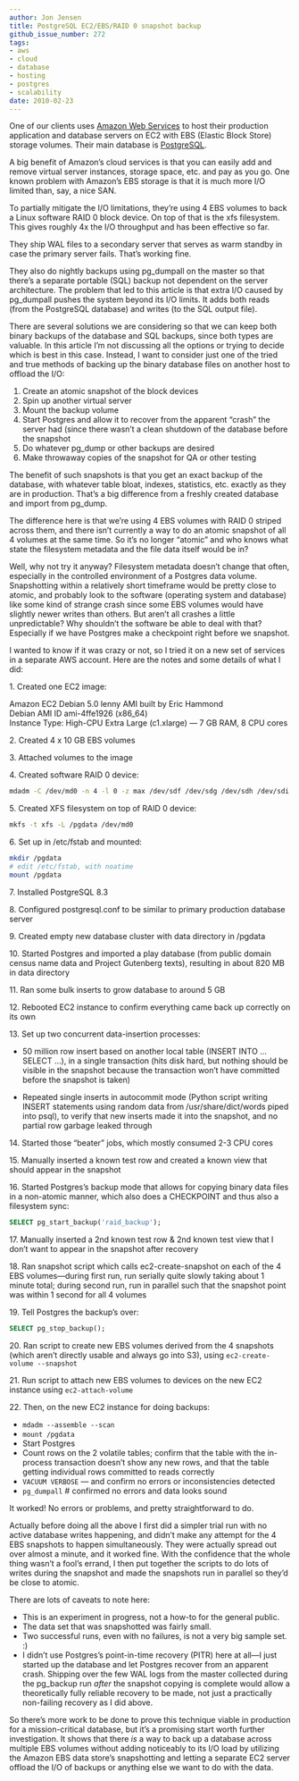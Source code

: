 ```yaml
---
author: Jon Jensen
title: PostgreSQL EC2/EBS/RAID 0 snapshot backup
github_issue_number: 272
tags:
- aws
- cloud
- database
- hosting
- postgres
- scalability
date: 2010-02-23
---
```


One of our clients uses [Amazon Web Services](https://aws.amazon.com/) to host their production application and database servers on EC2 with EBS (Elastic Block Store) storage volumes. Their main database is [PostgreSQL](/technology/postgresql).

A big benefit of Amazon’s cloud services is that you can easily add and remove virtual server instances, storage space, etc. and pay as you go. One known problem with Amazon’s EBS storage is that it is much more I/O limited than, say, a nice SAN.

To partially mitigate the I/O limitations, they’re using 4 EBS volumes to back a Linux software RAID 0 block device. On top of that is the xfs filesystem. This gives roughly 4x the I/O throughput and has been effective so far.

They ship WAL files to a secondary server that serves as warm standby in case the primary server fails. That’s working fine.

They also do nightly backups using pg_dumpall on the master so that there’s a separate portable (SQL) backup not dependent on the server architecture. The problem that led to this article is that extra I/O caused by pg_dumpall pushes the system beyond its I/O limits. It adds both reads (from the PostgreSQL database) and writes (to the SQL output file).

There are several solutions we are considering so that we can keep both binary backups of the database and SQL backups, since both types are valuable. In this article I’m not discussing all the options or trying to decide which is best in this case. Instead, I want to consider just one of the tried and true methods of backing up the binary database files on another host to offload the I/O:

1. Create an atomic snapshot of the block devices
1. Spin up another virtual server
1. Mount the backup volume
1. Start Postgres and allow it to recover from the apparent “crash” the server had (since there wasn’t a clean shutdown of the database before the snapshot
1. Do whatever pg_dump or other backups are desired
1. Make throwaway copies of the snapshot for QA or other testing

The benefit of such snapshots is that you get an exact backup of the database, with whatever table bloat, indexes, statistics, etc. exactly as they are in production. That’s a big difference from a freshly created database and import from pg_dump.

The difference here is that we’re using 4 EBS volumes with RAID 0 striped across them, and there isn’t currently a way to do an atomic snapshot of all 4 volumes at the same time. So it’s no longer “atomic” and who knows what state the filesystem metadata and the file data itself would be in?

Well, why not try it anyway? Filesystem metadata doesn’t change that often, especially in the controlled environment of a Postgres data volume. Snapshotting within a relatively short timeframe would be pretty close to atomic, and probably look to the software (operating system and database) like some kind of strange crash since some EBS volumes would have slightly newer writes than others. But aren’t all crashes a little unpredictable? Why shouldn’t the software be able to deal with that? Especially if we have Postgres make a checkpoint right before we snapshot.

I wanted to know if it was crazy or not, so I tried it on a new set of services in a separate AWS account. Here are the notes and some details of what I did:

1\. Created one EC2 image:

Amazon EC2 Debian 5.0 lenny AMI built by Eric Hammond<br>
Debian AMI ID ami-4ffe1926 (x86_64)<br>
Instance Type: High-CPU Extra Large (c1.xlarge) — 7 GB RAM, 8 CPU cores

2\. Created 4 x 10 GB EBS volumes

3\. Attached volumes to the image

4\. Created software RAID 0 device:

```bash
mdadm -C /dev/md0 -n 4 -l 0 -z max /dev/sdf /dev/sdg /dev/sdh /dev/sdi
```

5\. Created XFS filesystem on top of RAID 0 device:

```bash
mkfs -t xfs -L /pgdata /dev/md0
```

6\. Set up in /etc/fstab and mounted:

```bash
mkdir /pgdata
# edit /etc/fstab, with noatime
mount /pgdata
```

7\. Installed PostgreSQL 8.3

8\. Configured postgresql.conf to be similar to primary production database server

9\. Created empty new database cluster with data directory in /pgdata

10\. Started Postgres and imported a play database (from public domain census name data and Project Gutenberg texts), resulting in about 820 MB in data directory

11\. Ran some bulk inserts to grow database to around 5 GB

12\. Rebooted EC2 instance to confirm everything came back up correctly on its own

13\. Set up two concurrent data-insertion processes:

- 50 million row insert based on another local table (INSERT INTO ... SELECT ...), in a single transaction (hits disk hard, but nothing should be visible in the snapshot because the transaction won’t have committed before the snapshot is taken)

- Repeated single inserts in autocommit mode (Python script writing INSERT statements using random data from /usr/share/dict/words piped into psql), to verify that new inserts made it into the snapshot, and no partial row garbage leaked through

14\. Started those “beater” jobs, which mostly consumed 2-3 CPU cores

15\. Manually inserted a known test row and created a known view that should appear in the snapshot

16\. Started Postgres’s backup mode that allows for copying binary data files in a non-atomic manner, which also does a CHECKPOINT and thus also a filesystem sync:

```sql
SELECT pg_start_backup('raid_backup');
```

17\. Manually inserted a 2nd known test row & 2nd known test view that I don’t want to appear in the snapshot after recovery

18\. Ran snapshot script which calls ec2-create-snapshot on each of the 4 EBS volumes—​during first run, run serially quite slowly taking about 1 minute total; during second run, run in parallel such that the snapshot point was within 1 second for all 4 volumes

19\. Tell Postgres the backup’s over:

```sql
SELECT pg_stop_backup();
```

20\. Ran script to create new EBS volumes derived from the 4 snapshots (which aren’t directly usable and always go into S3), using `ec2-create-volume --snapshot`

21\. Run script to attach new EBS volumes to devices on the new EC2 instance using `ec2-attach-volume`

22\. Then, on the new EC2 instance for doing backups:

- `mdadm --assemble --scan`
- `mount /pgdata`
- Start Postgres
- Count rows on the 2 volatile tables; confirm that the table with the in-process transaction doesn’t show any new rows, and that the table getting individual rows committed to reads correctly
- `VACUUM VERBOSE` — and confirm no errors or inconsistencies detected
- `pg_dumpall` # confirmed no errors and data looks sound

It worked! No errors or problems, and pretty straightforward to do.

Actually before doing all the above I first did a simpler trial run with no active database writes happening, and didn’t make any attempt for the 4 EBS snapshots to happen simultaneously. They were actually spread out over almost a minute, and it worked fine. With the confidence that the whole thing wasn’t a fool’s errand, I then put together the scripts to do lots of writes during the snapshot and made the snapshots run in parallel so they’d be close to atomic.

There are lots of caveats to note here:

- This is an experiment in progress, not a how-to for the general public.
- The data set that was snapshotted was fairly small.
- Two successful runs, even with no failures, is not a very big sample set. :)
- I didn’t use Postgres’s point-in-time recovery (PITR) here at all—​I just started up the database and let Postgres recover from an apparent crash. Shipping over the few WAL logs from the master collected during the pg_backup run *after* the snapshot copying is complete would allow a theoretically fully reliable recovery to be made, not just a practically non-failing recovery as I did above.

So there’s more work to be done to prove this technique viable in production for a mission-critical database, but it’s a promising start worth further investigation. It shows that there *is* a way to back up a database across multiple EBS volumes without adding noticeably to its I/O load by utilizing the Amazon EBS data store’s snapshotting and letting a separate EC2 server offload the I/O of backups or anything else we want to do with the data.
